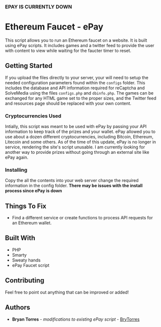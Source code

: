 ### EPAY IS CURRENTLY DOWN

# Ethereum Faucet - ePay

This script allows you to run an Ethereum faucet on a website. It is built using ePay scripts. It includes games and a twitter feed to provide the user with content to view while waiting for the faucter timer to reset. 

## Getting Started

If you upload the files directly to your server, your will need to setup the needed configuration parameters found within the ```configs``` folder. This includes the database and API information required for reCaptcha and SolveMedia using the files ```configs.php``` and ```dbinfo.php```. The games can be exchanged for any HTML game set to the proper sizes, and the Twitter feed and resources page should be replaced with your own content.

### Cryptocurrencies Used

Intially, this script was meant to be used with ePay by passing your API information to keep track of the prizes and your wallet. ePay allowed you to use about a dozen different cryptocurrencies, including Bitcoin, Ethereum, Litecoin and some others. As of the time of this update, ePay is no longer in service, rendering the site's script unusable. I am currently looking for another way to provide prizes without going through an external site like ePay again.

### Installing

Copy the all the contents into your web server change the required information in the config folder. **There may be issues with the install process since ePay is down**

## Things To Fix

* Find a different service or create functions to process API requests for an Ethereum wallet.

## Built With

* PHP
* Smarty
* Sweaty hands
* ePay Faucet script

## Contributing

Feel free to point out anything that can be improved or added!


## Authors

* **Bryan Torres** - *modifications to existing ePay script* - [BryTorres](https://github.com/brytorres)


